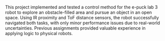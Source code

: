 This project implemented and tested a control method for the e-puck lab 3 robot to explore an obstacle-filled area and pursue an object in an open space. Using IR proximity and ToF distance sensors, the robot successfully navigated both tasks, with only minor performance issues due to real-world uncertainties. Previous assignments provided valuable experience in applying logic to physical robots.
